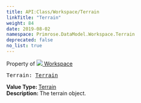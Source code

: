 ```yaml
---
title: API:Class/Workspace/Terrain
linkTitle: "Terrain"
weight: 84
date: 2019-08-02
namespace: Primrose.DataModel.Workspace.Terrain
deprecated: false
no_list: true
---
```

Property of <a href="/docs/api-reference/Class/Workspace"><img src="/icons/silk/world.png"/>&nbsp;Workspace</a>
<pre class="method-declaration">
Terrain: <a class="type" href="/docs/api-reference/Class/Terrain">Terrain</a></pre>
<b>Value Type: </b>
<a class="type" href="/docs/api-reference/Class/Terrain">Terrain</a>
<br/>
<b>Description: </b>
The terrain object.

